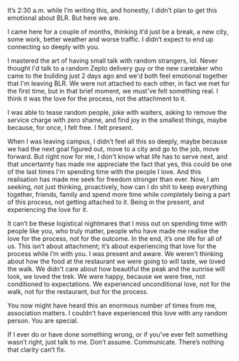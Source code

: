 It’s 2:30 a.m. while I’m writing this, and honestly, I didn’t plan to get this emotional about BLR. But here we are.

I came here for a couple of months, thinking it’d just be a break, a new city, some work, better weather and worse traffic. I didn’t expect to end up connecting so deeply with you.

I mastered the art of having small talk with random strangers, lol. Never thought I'd talk to a random Zepto delivery guy or the new caretaker who came to the building just 2 days ago and we'd both feel emotional together that I'm leaving BLR. We were not attached to each other, in fact we met for the first time, but in that brief moment, we must've felt something real. I think it was the love for the process, not the attachment to it.

I was able to tease random people, joke with waiters, asking to remove the service charge with zero shame, and find joy in the smallest things, maybe because, for once, I felt free. I felt present.

When I was leaving campus, I didn’t feel all this so deeply, maybe because we had the next goal figured out, move to a city and go to the job, move forward. But right now for me, I don't know what life has to serve next, and that uncertainty has made me appreciate the fact that yes, this could be one of the last times I'm spending time with the people I love. And this realisation has made me seek for freedom stronger than ever. Now, I am seeking, not just thinking, proactively, how can I do shit to keep everything together, friends, family and spend more time while completely being a part of this process, not getting attached to it. Being in the present, and experiencing the love for it. 

It can’t be these logistical nightmares that I miss out on spending time with people like you, who truly matter, people who have made me realise the love for the process, not for the outcome. In the end, it’s one life for all of us. This isn’t about attachment; it’s about experiencing that love for the process while I’m with you. I was present and aware. We weren't thinking about how the food at the restaurant we were going to will taste, we loved the walk. We didn't care about how beautiful the peak and the sunrise will look, we loved the trek. We were happy, because we were free, not conditioned to expectations. We experienced unconditional love, not for the walk, not for the restaurant, but for the process. 

You now might have heard this an enormous number of times from me, association matters. I couldn't have experienced this love with any random person. You are special.

If I ever do or have done something wrong, or if you’ve ever felt something wasn’t right, just talk to me. Don’t assume. Communicate. There’s nothing that clarity can’t fix.

